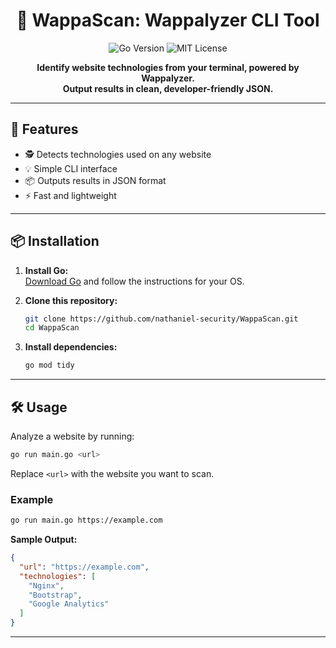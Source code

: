 <h1 align="center">🔎 WappaScan: Wappalyzer CLI Tool</h1>

<p align="center">
  <img src="https://img.shields.io/badge/Go-1.21+-00ADD8?logo=go&logoColor=white" alt="Go Version">
  <img src="https://img.shields.io/badge/License-MIT-green.svg" alt="MIT License">
</p>

<p align="center">
  <b>Identify website technologies from your terminal, powered by Wappalyzer.<br>
  Output results in clean, developer-friendly JSON.</b>
</p>

---

## 🚀 Features

- 🕵️ Detects technologies used on any website
- 💡 Simple CLI interface
- 📦 Outputs results in JSON format
- ⚡ Fast and lightweight

---

## 📦 Installation

1. **Install Go:**  
   [Download Go](https://golang.org/dl/) and follow the instructions for your OS.

2. **Clone this repository:**
   ```sh
   git clone https://github.com/nathaniel-security/WappaScan.git
   cd WappaScan
   ```

3. **Install dependencies:**
   ```sh
   go mod tidy
   ```

---

## 🛠️ Usage

Analyze a website by running:

```sh
go run main.go <url>
```

Replace `<url>` with the website you want to scan.

### Example

```sh
go run main.go https://example.com
```

**Sample Output:**
```json
{
  "url": "https://example.com",
  "technologies": [
    "Nginx",
    "Bootstrap",
    "Google Analytics"
  ]
}
```

---
